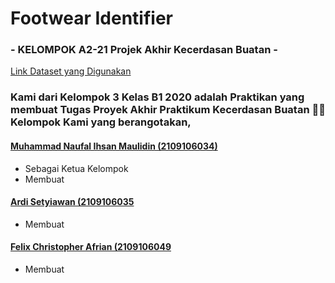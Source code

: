# Footwear Identifier
### - KELOMPOK A2-21 Projek Akhir Kecerdasan Buatan -

[Link Dataset yang Digunakan](https://www.kaggle.com/datasets/hasibalmuzdadid/shoe-vs-sandal-vs-boot-dataset-15k-images)

### Kami dari Kelompok 3 Kelas B1 2020 adalah Praktikan yang membuat Tugas Proyek Akhir Praktikum Kecerdasan Buatan 🤖🤖 Kelompok Kami yang berangotakan,

#### [Muhammad Naufal Ihsan Maulidin (2109106034)](https://github.com/nafxyy)
- Sebagai Ketua Kelompok
- Membuat

#### [Ardi Setyiawan (2109106035](https://github.com/ArdiSetiw) 
- Membuat

#### [Felix Christopher Afrian (2109106049](https://github.com/KustyBoo)
- Membuat
